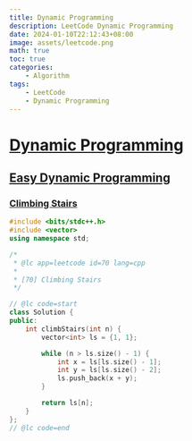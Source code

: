 ```yaml
---
title: Dynamic Programming
description: LeetCode Dynamic Programming
date: 2024-01-10T22:12:43+08:00
image: assets/leetcode.png
math: true
toc: true
categories:
    - Algorithm
tags:
    - LeetCode
    - Dynamic Programming
---
```


# [Dynamic Programming](https://leetcode.com/problemset/?topicSlugs=dynamic-programming&page=1)

## [Easy Dynamic Programming](https://leetcode.com/problemset/?topicSlugs=dynamic-programming&page=1&difficulty=EASY)

### [Climbing Stairs](https://leetcode.com/problems/climbing-stairs/description/)

```cpp
#include <bits/stdc++.h>
#include <vector>
using namespace std;

/*
 * @lc app=leetcode id=70 lang=cpp
 *
 * [70] Climbing Stairs
 */

// @lc code=start
class Solution {
public:
    int climbStairs(int n) {
        vector<int> ls = {1, 1};

        while (n > ls.size() - 1) {
            int x = ls[ls.size() - 1];
            int y = ls[ls.size() - 2];
            ls.push_back(x + y);
        }

        return ls[n];
    }
};
// @lc code=end
```


<!-- 
## [Medium Dynamic Programming](https://leetcode.com/problemset/?topicSlugs=dynamic-programming&page=1&difficulty=MEDIUM)

### [Longest Palindromic Substring](https://leetcode.com/problems/longest-palindromic-substring/description/) -->
